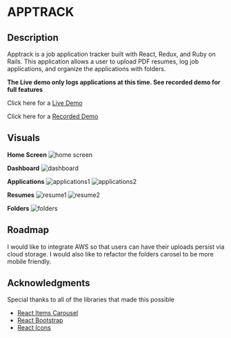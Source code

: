 # APPTRACK

## Description

Apptrack is a job application tracker built with React, Redux, and Ruby on Rails. This application allows a user to upload PDF resumes, log job applications, and organize the applications with folders.

**The Live demo only logs applications at this time. See recorded demo for full features**

Click here for a [Live Demo](https://www.apptrack.netlify.app)

Click here for a [Recorded Demo](https://www.loom.com/share/7b6662d06a724eaba0fce829ad8d60e1)

## Visuals

**Home Screen**
![home screen](https://github.com/TCaprioli/AppTrack-Frontend/blob/master/home%20screen.png?raw=true)


**Dashboard**
![dashboard](https://github.com/TCaprioli/AppTrack-Frontend/blob/master/dashboard.png?raw=true)


**Applications**
![applications1](https://github.com/TCaprioli/AppTrack-Frontend/blob/master/applications.png?raw=true)
![applications2](https://github.com/TCaprioli/AppTrack-Frontend/blob/master/show%20application.png?raw=true)


**Resumes**
![resume1](https://github.com/TCaprioli/AppTrack-Frontend/blob/master/resumes.png?raw=true)
![resume2](https://github.com/TCaprioli/AppTrack-Frontend/blob/master/show%20resume.png?raw=true)


**Folders**
![folders](https://github.com/TCaprioli/AppTrack-Frontend/blob/master/folders.png?raw=true)

## Roadmap

I would like to integrate AWS so that users can have their uploads persist via cloud storage. I would also like to refactor the folders carosel to be more mobile friendly.

## Acknowledgments

Special thanks to all of the libraries that made this possible
* [React Items Carousel](https://github.com/bitriddler/react-items-carousel)
* [React Bootstrap](https://github.com/react-bootstrap/react-bootstrap)
* [React Icons](https://github.com/react-icons/react-icons)
